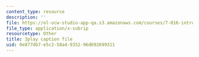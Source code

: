 ```yaml
---
content_type: resource
description: ''
file: https://ol-ocw-studio-app-qa.s3.amazonaws.com/courses/7-016-introductory-biology-fall-2018/0e877db7e5c258a4935296d692699311_L4tEwAsVW0I.vtt
file_type: application/x-subrip
resourcetype: Other
title: 3play caption file
uid: 0e877db7-e5c2-58a4-9352-96d692699311
---
```

